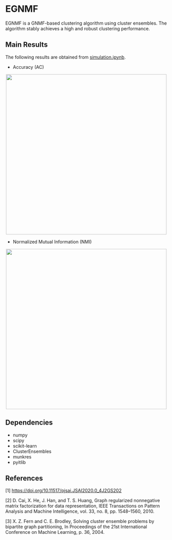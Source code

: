 # EGNMF

EGNMF is a GNMF-based clustering algorithm using cluster ensembles. The algorithm stably achieves a high and robust clustering performance. 

Main Results
------------

The following results are obtained from [simulation.ipynb][simulation].

- Accuracy (AC)

<p align="center">
  <img width="500" src="https://user-images.githubusercontent.com/60049342/107864344-a1995200-6e9e-11eb-947d-2f7a959d0dd4.png">
</p>

- Normalized Mutual Information (NMI)

<p align="center">
  <img width="500" src="https://user-images.githubusercontent.com/60049342/107864355-c68dc500-6e9e-11eb-8892-b49c82b24b75.png">
</p>

Dependencies
------------

- numpy
- scipy
- scikit-learn
- ClusterEnsembles
- munkres
- pyitlib

References
----------

[1] https://doi.org/10.11517/pjsai.JSAI2020.0_4J2GS202

[2] D. Cai, X. He, J. Han, and T. S. Huang, Graph regularized nonnegative matrix factorization for data representation, IEEE Transactions on Pattern Analysis and Machine Intelligence, vol. 33, no. 8, pp. 1548–1560, 2010.

[3] X. Z. Fern and C. E. Brodley, Solving cluster ensemble problems by bipartite graph partitioning,  In Proceedings of the 21st International Conference on Machine Learning, p. 36, 2004.

[simulation]: https://github.com/tsano430/egnmf/blob/master/simulation.ipynb
